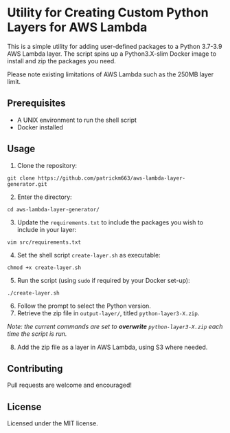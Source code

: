 # Utility for Creating Custom Python Layers for AWS Lambda
This is a simple utility for adding user-defined packages to a Python 3.7-3.9 AWS Lambda layer. The script spins up a Python3.X-slim Docker image to install and zip the packages you need.

Please note existing limitations of AWS Lambda such as the 250MB layer limit.

## Prerequisites
- A UNIX environment to run the shell script
- Docker installed

## Usage
1.  Clone the repository:
```
git clone https://github.com/patrickm663/aws-lambda-layer-generator.git
```
2.  Enter the directory:
```
cd aws-lambda-layer-generator/
```
3. Update the `requirements.txt` to include the packages you wish to include in your layer:
```
vim src/requirements.txt
```
4. Set the shell script `create-layer.sh` as executable:
```
chmod +x create-layer.sh
```
5. Run the script (using `sudo` if required by your Docker set-up):
```
./create-layer.sh
```
6. Follow the prompt to select the Python version.
7. Retrieve the zip file in `output-layer/`, titled `python-layer3-X.zip`.

_Note: the current commands are set to **overwrite** `python-layer3-X.zip` each time the script is run._

8. Add the zip file as a layer in AWS Lambda, using S3 where needed.

## Contributing
Pull requests are welcome and encouraged!

## License
Licensed under the MIT license.
